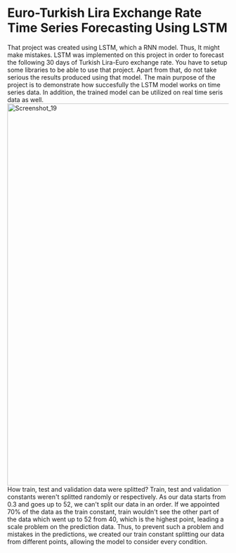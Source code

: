 # Euro-Turkish Lira Exchange Rate Time Series Forecasting Using LSTM 
That project was created using LSTM, which a RNN model. Thus, It might make mistakes.
LSTM was implemented on this project in order to forecast the following 30 days of Turkish Lira-Euro exchange rate. You have to setup some libraries to be able to use that project. Apart from that, do not take serious the results produced using that model. 
The main purpose of the project is to demonstrate how succesfully the LSTM model works on time series data. In addition, the trained model can be utilized on real time seris data as well.
<img width="1818" height="869" alt="Screenshot_19" src="https://github.com/user-attachments/assets/4d9c2af7-4f55-4acc-91be-105c19dea1a1" />
How train, test and validation data were splitted?
Train, test and validation constants weren't splitted randomly or respectively. As our data starts from 0.3 and goes up to 52, we can't split our data in an order. If we appointed 70% of the data as the train constant, train wouldn't see the other part of the data which went up to 52 from 40, which is the highest point, leading a scale problem on the prediction data.
Thus, to prevent such a problem and mistakes in the predictions, we created our train constant splitting our data from different points, allowing the model to consider every condition.

